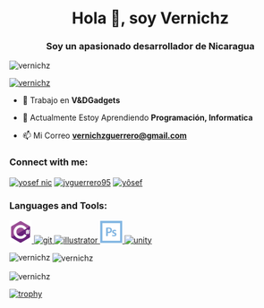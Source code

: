 <h1 align="center">Hola 👋, soy Vernichz</h1>
<h3 align="center">Soy un apasionado desarrollador de Nicaragua</h3>

<p align="left"> <img src="https://komarev.com/ghpvc/?username=vernichz&label=Profile%20views&color=0e75b6&style=flat" alt="vernichz" /> </p>

<p align="left"> <a href="https://github.com/ryo-ma/github-profile-trophy"><img src="https://github-profile-trophy.vercel.app/?username=vernichz" alt="vernichz" /></a> </p>

- 🔭 Trabajo en **V&DGadgets**

- 🌱 Actualmente Estoy Aprendiendo **Programación, Informatica**

- 📫 Mi Correo **vernichzguerrero@gmail.com**

<h3 align="left">Connect with me:</h3>
<p align="left">
<a href="https://fb.com/yosef nic" target="blank"><img align="center" src="https://raw.githubusercontent.com/rahuldkjain/github-profile-readme-generator/master/src/images/icons/Social/facebook.svg" alt="yosef nic" height="30" width="40" /></a>
<a href="https://instagram.com/jvguerrero95" target="blank"><img align="center" src="https://raw.githubusercontent.com/rahuldkjain/github-profile-readme-generator/master/src/images/icons/Social/instagram.svg" alt="jvguerrero95" height="30" width="40" /></a>
<a href="https://www.youtube.com/c/yôsef" target="blank"><img align="center" src="https://raw.githubusercontent.com/rahuldkjain/github-profile-readme-generator/master/src/images/icons/Social/youtube.svg" alt="yôsef" height="30" width="40" /></a>
</p>

<h3 align="left">Languages and Tools:</h3>
<p align="left"> <a href="https://www.w3schools.com/cs/" target="_blank" rel="noreferrer"> <img src="https://raw.githubusercontent.com/devicons/devicon/master/icons/csharp/csharp-original.svg" alt="csharp" width="40" height="40"/> </a> <a href="https://git-scm.com/" target="_blank" rel="noreferrer"> <img src="https://www.vectorlogo.zone/logos/git-scm/git-scm-icon.svg" alt="git" width="40" height="40"/> </a> <a href="https://www.adobe.com/in/products/illustrator.html" target="_blank" rel="noreferrer"> <img src="https://www.vectorlogo.zone/logos/adobe_illustrator/adobe_illustrator-icon.svg" alt="illustrator" width="40" height="40"/> </a> <a href="https://www.photoshop.com/en" target="_blank" rel="noreferrer"> <img src="https://raw.githubusercontent.com/devicons/devicon/master/icons/photoshop/photoshop-line.svg" alt="photoshop" width="40" height="40"/> </a> <a href="https://unity.com/" target="_blank" rel="noreferrer"> <img src="https://www.vectorlogo.zone/logos/unity3d/unity3d-icon.svg" alt="unity" width="40" height="40"/> </a> </p>

<p><img align="left" src="https://github-readme-stats.vercel.app/api/top-langs?username=vernichz&show_icons=true&locale=en&layout=compact" alt="vernichz" /></p>

<p>&nbsp;<img align="center" src="https://github-readme-stats.vercel.app/api?username=vernichz&show_icons=true&locale=en" alt="vernichz" /></p>

<p><img align="center" src="https://github-readme-streak-stats.herokuapp.com/?user=vernichz&" alt="vernichz" /></p>

[![trophy](https://github-profile-trophy.vercel.app/?username=vernichz&theme=dracula)](https://github.com/ryo-ma/github-profile-trophy)
